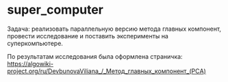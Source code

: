 # super_computer

Задача: реализовать параллельную версию метода главных компонент, провести исследование и поставить эксперименты на суперкомпьютере.

По результатам исследования была оформлена страничка: https://algowiki-project.org/ru/DevbunovaViliana_/_Метод_главных_компонент_(PСA)
